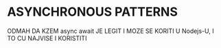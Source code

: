 # ASYNCHRONOUS PATTERNS

ODMAH DA KZEM async await JE LEGIT I MOZE SE KORITI U Nodejs-U, I TO CU NAJVISE I KORISTITI


